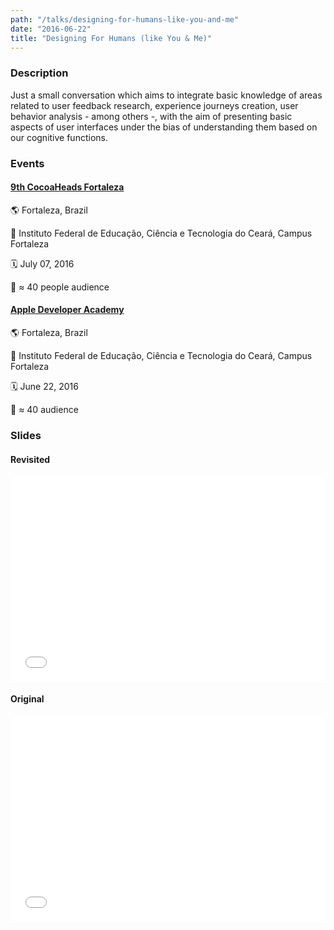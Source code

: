 ```yaml
---
path: "/talks/designing-for-humans-like-you-and-me"
date: "2016-06-22"
title: "Designing For Humans (like You & Me)"
---
```


### Description

Just a small conversation which aims to integrate basic knowledge of areas related to user feedback research, experience journeys creation, user behavior analysis - among others -, with the aim of presenting basic aspects of user interfaces under the bias of understanding them based on our cognitive functions.

### Events

#### [9th CocoaHeads Fortaleza](http://www.cocoaheads.com.br/agendas/detalhes/151)

🌎 Fortaleza, Brazil

📍 Instituto Federal de Educação, Ciência e Tecnologia do Ceará, Campus Fortaleza

🗓️ July 07, 2016

👥 ≈ 40 people audience

#### [Apple Developer Academy](http://developeracademy.ifce.edu.br/)

🌎 Fortaleza, Brazil

📍 Instituto Federal de Educação, Ciência e Tecnologia do Ceará, Campus Fortaleza

🗓️ June 22, 2016

👥 ≈ 40 audience

### Slides

#### Revisited

<div style="left: 0; width: 100%; height: 0; position: relative; padding-bottom: 65.2103%;"><iframe src="//speakerdeck.com/player/db4e319f995948a6b8ad17aef769b34a" style="border: 0; top: 0; left: 0; width: 100%; height: 100%; position: absolute;" allowfullscreen scrolling="no"></iframe></div>

#### Original

<div style="left: 0; width: 100%; height: 0; position: relative; padding-bottom: 65.2103%;"><iframe src="//speakerdeck.com/player/4e587076e54a41699e2bc8ad42dad6b6" style="border: 0; top: 0; left: 0; width: 100%; height: 100%; position: absolute;" allowfullscreen scrolling="no"></iframe></div>
